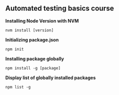 ## Automated testing basics course

**Installing Node Version with NVM**

`nvm install [version]`

**Initializing package.json**

`npm init`

**Installing package globally**

`npm install -g [package]`

**Display list of globally installed packages**

`npm list -g`

